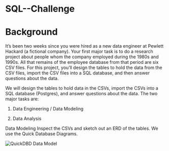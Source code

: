 # SQL--Challenge

# Background

It’s been two weeks since you were hired as a new data engineer at Pewlett Hackard (a fictional company). Your first major task is to do a research project about people whom the company employed during the 1980s and 1990s. All that remains of the employee database from that period are six CSV files.
For this project, you’ll design the tables to hold the data from the CSV files, import the CSV files into a SQL database, and then answer questions about the data. 

We will design the tables to hold data in the CSVs, import the CSVs into a SQL database (Postgres), and answer questions about the data. The two major tasks are:

1) Data Engineering / Data Modeling

2) Data Analysis

Data Modeling
Inspect the CSVs and sketch out an ERD of the tables. We use the Quick Database Diagrams.


![QuickDBD Data Model](https://user-images.githubusercontent.com/116124534/210914193-d84d1201-fb94-42be-97e1-deb57a71af35.png)
